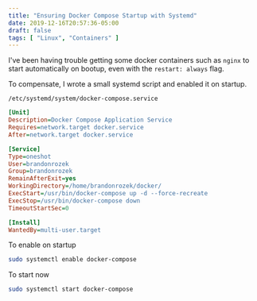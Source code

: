 ```yaml
---
title: "Ensuring Docker Compose Startup with Systemd"
date: 2019-12-16T20:57:36-05:00
draft: false 
tags: [ "Linux", "Containers" ]
---
```


I've been having trouble getting some docker containers such as `nginx` to start automatically on bootup, even with the `restart: always` flag.

To compensate, I wrote a small systemd script and enabled it on startup.

`/etc/systemd/system/docker-compose.service`

```ini
[Unit]
Description=Docker Compose Application Service
Requires=network.target docker.service
After=network.target docker.service

[Service]
Type=oneshot
User=brandonrozek
Group=brandonrozek
RemainAfterExit=yes
WorkingDirectory=/home/brandonrozek/docker/
ExecStart=/usr/bin/docker-compose up -d --force-recreate
ExecStop=/usr/bin/docker-compose down
TimeoutStartSec=0

[Install]
WantedBy=multi-user.target

```

To enable on startup

```bash
sudo systemctl enable docker-compose
```

To start now

```bash
sudo systemctl start docker-compose
```

